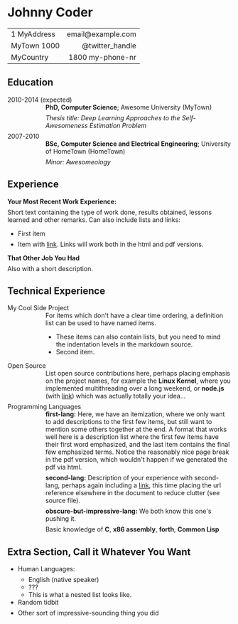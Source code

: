 <!DOCTYPE html PUBLIC "-//W3C//DTD XHTML 1.0 Transitional//EN" "http://www.w3.org/TR/xhtml1/DTD/xhtml1-transitional.dtd">
<!-- saved from url=(0049)https://mszep.github.io/pandoc_resume/resume.html -->
<html xmlns="http://www.w3.org/1999/xhtml"><head><meta http-equiv="Content-Type" content="text/html; charset=UTF-8">
  
  <meta http-equiv="Content-Style-Type" content="text/css">
  <meta name="generator" content="pandoc">
  <title></title>
  <style type="text/css">code{white-space: pre;}</style>
  <style type="text/css">
  /*
   *  * Copyright 2013 Christophe-Marie Duquesne <chmd@chmd.fr>
   *   *
   *    * CSS for making a resume with pandoc. Inspired by moderncv.
   *     *
   *      * This CSS document is delivered to you under the CC BY-SA 3.0 License.
   *       * https://creativecommons.org/licenses/by-sa/3.0/deed.en_US
   *        */
  
  /* Whole document */
  body {
      font-family: "Helvetica Neue", Helvetica, Arial, sans-serif;
      width: 800px;
      margin: auto;
      background: #FFFFFF;
      padding: 10px 10px 10px 10px;
  }
  
  /* Title of the resume */
  h1 {
      font-size: 55px;
      color: #757575;
      text-align:center;
      margin-bottom:15px;
  }
  
  /* Titles of categories */
  h2 {
      color: #397249;
  }
  /* There is a bar just before each category */
  h2:before {
      content: "";
      display: inline-block;
      margin-right:1%;
      width: 16%;
      height: 10px;
      background-color: #9CB770;
  }
  
  /* Definitions */
  dt {
      float: left;
      clear: left;
      width: 17%;
      font-weight: bold;
  }
  dd {
      margin-left: 17%;
  }
  p {
      margin-top:0;
      margin-bottom:7px;
  }
  
  /* Blockquotes */
  blockquote {
      text-align: center
  }
  
  /* Links */
  a {
      text-decoration: none;
  }
  
  /* Horizontal separators */
  hr {
      color: #A6A6A6;
  }
  
  table {
      width: 100%;
      border-top: solid;
      border-bottom: solid;
      border-color:#999999;
  }
  </style>
</head>
<body><div data-v-d97144a6="" id="dm-extension-sniffer"><!----></div>
<h1 id="johnny-coder">Johnny Coder</h1>
<table>
<tbody>
<tr class="odd">
<td align="left">1 MyAddress</td>
<td align="right">email@example.com</td>
</tr>
<tr class="even">
<td align="left">MyTown 1000</td>
<td align="right"><span class="citation">@twitter_handle</span></td>
</tr>
<tr class="odd">
<td align="left">MyCountry</td>
<td align="right">1800 my-phone-nr</td>
</tr>
</tbody>
</table>
<h2 id="education">Education</h2>
<dl>
<dt>2010-2014 (expected)</dt>
<dd><p><strong>PhD, Computer Science</strong>; Awesome University (MyTown)</p>
<p><em>Thesis title: Deep Learning Approaches to the Self-Awesomeness Estimation Problem</em></p>
</dd>
<dt>2007-2010</dt>
<dd><p><strong>BSc, Computer Science and Electrical Engineering</strong>; University of HomeTown (HomeTown)</p>
<p><em>Minor: Awesomeology</em></p>
</dd>
</dl>
<h2 id="experience">Experience</h2>
<p><strong>Your Most Recent Work Experience:</strong></p>
<p>Short text containing the type of work done, results obtained, lessons learned and other remarks. Can also include lists and links:</p>
<ul>
<li><p>First item</p></li>
<li><p>Item with <a href="http://www.example.com/" class="md-opjjpmhoiojifppkkcdabiobhakljdgm_doc">link</a>. Links will work both in the html and pdf versions.</p></li>
</ul>
<p><strong>That Other Job You Had</strong></p>
<p>Also with a short description.</p>
<h2 id="technical-experience">Technical Experience</h2>
<dl>
<dt>My Cool Side Project</dt>
<dd><p>For items which don't have a clear time ordering, a definition list can be used to have named items.</p>
<ul>
<li>These items can also contain lists, but you need to mind the indentation levels in the markdown source.</li>
<li>Second item.</li>
</ul>
</dd>
<dt>Open Source</dt>
<dd><p>List open source contributions here, perhaps placing emphasis on the project names, for example the <strong>Linux Kernel</strong>, where you implemented multithreading over a long weekend, or <strong>node.js</strong> (with <a href="http://nodejs.org/" class="md-opjjpmhoiojifppkkcdabiobhakljdgm_doc">link</a>) which was actually totally your idea...</p>
</dd>
<dt>Programming Languages</dt>
<dd><p><strong>first-lang:</strong> Here, we have an itemization, where we only want to add descriptions to the first few items, but still want to mention some others together at the end. A format that works well here is a description list where the first few items have their first word emphasized, and the last item contains the final few emphasized terms. Notice the reasonably nice page break in the pdf version, which wouldn't happen if we generated the pdf via html.</p>
</dd>
<dd><p><strong>second-lang:</strong> Description of your experience with second-lang, perhaps again including a <a href="https://github.com/githubuser/superlongprojectname" class="md-opjjpmhoiojifppkkcdabiobhakljdgm_doc">link</a>, this time placing the url reference elsewhere in the document to reduce clutter (see source file).</p>
</dd>
<dd><p><strong>obscure-but-impressive-lang:</strong> We both know this one's pushing it.</p>
</dd>
<dd><p>Basic knowledge of <strong>C</strong>, <strong>x86 assembly</strong>, <strong>forth</strong>, <strong>Common Lisp</strong></p>
</dd>
</dl>
<h2 id="extra-section-call-it-whatever-you-want">Extra Section, Call it Whatever You Want</h2>
<ul>
<li><p>Human Languages:</p>
<ul>
<li>English (native speaker)</li>
<li>???</li>
<li>This is what a nested list looks like.</li>
</ul></li>
<li><p>Random tidbit</p></li>
<li><p>Other sort of impressive-sounding thing you did</p></li>
</ul>


</body><link type="text/css" id="dark-mode" rel="stylesheet" href="https://mszep.github.io/pandoc_resume/resume.html"><style type="text/css" id="dark-mode-custom-style"></style></html>
